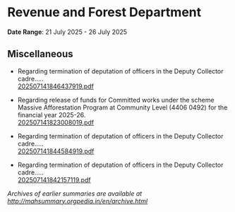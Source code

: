 # Revenue and Forest Department

**Date Range**: 21 July 2025 - 26 July 2025


## Miscellaneous
- Regarding termination of deputation of officers in the Deputy Collector cadre.....\
  [202507141846437919.pdf](https://gr.maharashtra.gov.in/Site/Upload/Government%20Resolutions/English/202507141846437919.pdf)

- Regarding release of funds for Committed works under the scheme Massive Afforestation Program at Community Level (4406 0492) for the financial year 2025-26.\
  [202507141823008019.pdf](https://gr.maharashtra.gov.in/Site/Upload/Government%20Resolutions/English/202507141823008019.pdf)

- Regarding termination of deputation of officers in the Deputy Collector cadre.....\
  [202507141844584919.pdf](https://gr.maharashtra.gov.in/Site/Upload/Government%20Resolutions/English/202507141844584919.pdf)

- Regarding termination of deputation of officers in the Deputy Collector cadre.....\
  [202507141842157119.pdf](https://gr.maharashtra.gov.in/Site/Upload/Government%20Resolutions/English/202507141842157119.pdf)


*Archives of earlier summaries are available at http://mahsummary.orgpedia.in/en/archive.html*